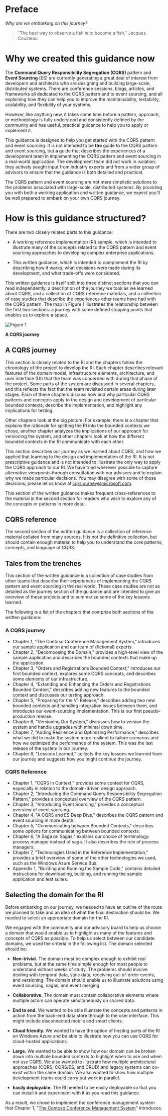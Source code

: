 # Preface

_Why are we embarking on this journey?_

> "The best way to observe a fish is to become a fish," Jacques Cousteau


# Why we created this guidance now

The **Command Query Responsibility Segregation (CQRS)** pattern and 
**Event Sourcing** (ES) are currently generating a great deal of interest 
from developers and architects who are designing and building 
large-scale, distributed systems. There are conference sessions, blogs, 
articles, and frameworks all dedicated to the CQRS pattern and to event 
sourcing, and all explaining how they can help you to improve the 
maintainability, testability, scalability, and flexibility of your 
systems. 

However, like anything new, it takes some time before a pattern, 
approach, or methodology is fully understood and consistently defined by 
the community and has useful, practical guidance to help you to apply or
implement it. 

This guidance is designed to help you get started with the CQRS pattern 
and event sourcing. It is not intended to be **the** guide to the CQRS 
pattern and event sourcing, but **a** guide that describes the 
experiences of a development team in implementing the CQRS pattern and 
event sourcing in a real-world application. The development team did not 
work in isolation; they actively sought input from industry experts and 
from a wider group of advisors to ensure that the guidance is both 
detailed and practical. 

The CQRS pattern and event sourcing are not mere simplistic solutions to 
the problems associated with large-scale, distributed systems. By 
providing you with both a working application and written guidance, we 
expect you'll be well prepared to embark on your own CQRS journey. 

# How is this guidance structured?

There are two closely related parts to this guidance: 

* A working reference implementation (RI) sample, which is intended to
  illustrate many of the concepts related to the CQRS pattern and event
  sourcing approaches to developing complex enterprise
  applications. 

* This written guidance, which is intended to complement the RI by 
  describing how it works, what decisions were made during its 
  development, and what trade-offs were considered. 

This written guidance is itself split into three distinct sections that you can read independently: a description of the journey we took as we learned about CQRS, and a collection of CQRS reference materials, and a collection of case studies that describe the experiences other teams have had with the CQRS pattern. The map in Figure 1 illustrates the relationship between the first two sections: a journey with some defined stopping points that enables us to explore a space. 

![Figure 1][fig1]

**A CQRS journey**

## A CQRS journey

This section is closely related to the RI and the chapters follow the 
chronology of the project to develop the RI. Each chapter describes 
relevant features of the domain model, infrastructure elements, 
architecture, and user interface (UI) that the team was concerned with 
during that phase of the project. Some parts of the system are discussed 
in several chapters, and this reflects the fact that the team revisited 
certain areas during later stages. Each of these chapters discuss how 
and why particular CQRS patterns and concepts apply to the design and 
development of particular bounded contexts, describe the implementation, 
and highlight any implications for testing. 

Other chapters look at the big picture. For example, there 
is a chapter that explains the rationale for splitting the RI into the 
bounded contexts we chose, another chapter analyzes the implications of 
our approach for versioning the system, and other chapters look at how 
the different bounded contexts in the RI communicate with each other. 

This section describes our journey as we learned about CQRS, and how we 
applied that learning to the design and implementation of the RI. It is 
not prescriptive guidance and is not intended to illustrate the only way 
to apply the CQRS approach to our RI. We have tried wherever possible to 
capture alternative viewpoints through consultation with our advisors 
and to explain why we made particular decisions. You may disagree with 
some of those decisions; please let us know at 
[cqrsjourney@microsoft.com][cqrsemail]. 

This section of the written guidance makes frequent cross-references to 
the material in the second section for readers who wish to explore any 
of the concepts or patterns in more detail. 

## CQRS reference

The second section of the written guidance is a collection of reference 
material collated from many sources. It is not the definitive 
collection, but should contain enough material to help you to understand 
the core patterns, concepts, and language of CQRS.

## Tales from the trenches

This section of the written guidance is a collection of case studies from other teams that describe their experiences of implementing the CQRS pattern and event sourcing in the real world. These case studies are not as detailed as the journey section of the guidance and are intended to give an overview of these projects and to summarize some of the key lessons learned.

The following is a list of the chapters that comprise both sections of 
the written guidance: 

### A CQRS journey

* Chapter 1, "The Contoso Conference Management System," introduces our
  sample application and our team of (fictional) experts.
* Chapter 2, "Decomposing the Domain," provides a high-level view of the
  sample application and describes the bounded contexts that make up the
  application.
* Chapter 3, "Orders and Registrations Bounded Context," introduces our
  first bounded context, explores some CQRS concepts, and describes some
  elements of our infrastructure.
* Chapter 4, "Extending and Enhancing the Orders and Registrations
  Bounded Context," describes adding new features to the bounded context
  and discusses our testing approach.
* Chapter 5, "Preparing for the V1 Release," describes adding two new
  bounded contexts and handling integration issues between them, and
  introduces our event-sourcing implementation. This is our first
  pseudo-production release.
* Chapter 6, "Versioning Our System," discusses how to version the
  system and handle upgrades with minimal down time.
* Chapter 7, "Adding Resilience and Optimizing Performance," describes
  what we did to make the system more resilient to failure scenarios and
  how we optimized the performance of the system. This was the last
  release of the system in our journey.
* Chapter 8, "Lessons Learned," collects the key lessons we learned from
  our journey and suggests how you might continue the journey.

### CQRS Reference

* Chapter 1, "CQRS in Context," provides some context for CQRS,
  especially in relation to the domain-driven design approach.
* Chapter 2, "Introducing the Command Query Responsibility Segregation
  Pattern," provides a conceptual overview of the CQRS pattern.
* Chapter 3, "Introducing Event Sourcing," provides a conceptual
  overview of event sourcing.
* Chapter 4, "A CQRS and ES Deep Dive," describes the CQRS pattern and
  event sourcing in more depth.
* Chapter 5, "Communicating between Bounded Contexts," describes some
  options for communicating between bounded contexts.
* Chapter 6, "A Saga on Sagas," explains our choice of terminology:
  process manager instead of saga. It also describes the role of process
  managers.
* Chapter 7, "Technologies Used in the Reference Implementation,"
  provides a brief overview of some of the other technologies we used,
  such as the Windows Azure Service Bus.
* Appendix 1, "Building and Running the Sample Code," contains detailed
  instructions for downloading, building, and running the sample
  application and test suites.



## Selecting the domain for the RI

Before embarking on our journey, we needed to have an outline of the 
route we planned to take and an idea of what the final destination 
should be. We needed to select an appropriate domain for the RI. 

We engaged with the community and our advisory board to help us choose a 
domain that would enable us to highlight as many of the features and 
concepts of CQRS as possible. To help us select between our candidate 
domains, we used the criteria in the following list. The domain selected 
should be: 

* **Non-trivial.** The domain must be complex enough to exhibit real 
problems, but at the same time simple enough for most people to 
understand without weeks of study. The problems should involve dealing 
with temporal data, stale data, receiving out-of-order events, and 
versioning. The domain should enable us to illustrate solutions using 
event sourcing, sagas, and event merging. 

* **Collaborative.** The domain must contain collaborative elements where 
multiple actors can operate simultaneously on shared data. 

* **End to end.** We wanted to be able illustrate the concepts and 
patterns in action from the back-end data store through to the user 
interface. This might include disconnected mobile and smart 
clients. 

* **Cloud friendly.** We wanted to have the option of hosting parts of the 
RI on Windows Azure and be able to illustrate how you can use CQRS for 
cloud-hosted applications. 

* **Large.** We wanted to be able to show how our domain can be broken 
down into multiple bounded contexts to highlight when to use and when 
not use CQRS. We also wanted to illustrate how multiple architectural 
approaches (CQRS, CQRS/ES, and CRUD) and legacy systems can co-exist 
within the same domain. We also wanted to show how multiple 
development teams could carry out work in parallel. 

* **Easily deployable.** The RI needed to be easily deployable so that you 
can install it and experiment with it as you read this guidance. 

As a result, we chose to implement the conference management system that 
Chapter 1, "[The Contoso Conference Management System][j_chapter1]" introduces. 

[fig1]:           images/Map.png?raw=true
[cqrsemail]:      mailto:cqrsjourney@microsoft.com
[j_chapter1]:     Journey_01_Introduction.markdown